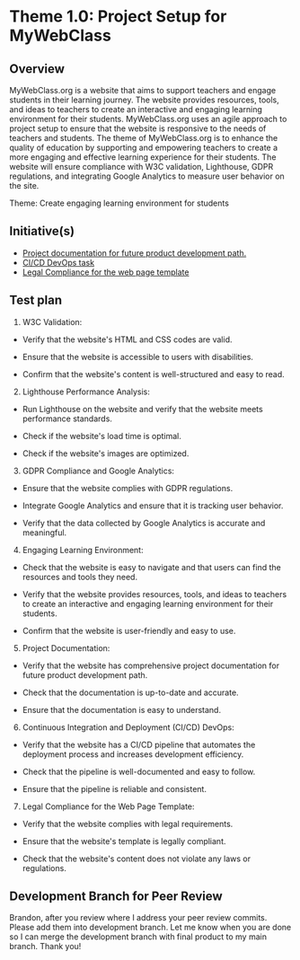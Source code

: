 # Theme 1.0: Project Setup for MyWebClass
## Overview

MyWebClass.org is a website that aims to support teachers and engage students in their learning journey. The website provides resources, tools, and ideas to teachers to create an interactive and engaging learning environment for their students. MyWebClass.org uses an agile approach to project setup to ensure that the website is responsive to the needs of teachers and students. The theme of MyWebClass.org is to enhance the quality of education by supporting and empowering teachers to create a more engaging and effective learning experience for their students. The website will ensure compliance with W3C validation, Lighthouse, GDPR regulations, and integrating Google Analytics to measure user behavior on the site.

Theme: Create engaging learning environment for students

## Initiative(s)

* [Project documentation for future product development path.](initiatives/documentation_initiative.md)
* [CI/CD DevOps task](initiatives/initiative_devops.md)
* [Legal Compliance for the web page template](initiatives/initiative_legal.md)

## Test plan
1. W3C Validation:

* Verify that the website's HTML and CSS codes are valid.

* Ensure that the website is accessible to users with disabilities.

* Confirm that the website's content is well-structured and easy to read.

2. Lighthouse Performance Analysis:

* Run Lighthouse on the website and verify that the website meets performance standards.

* Check if the website's load time is optimal.

* Check if the website's images are optimized.

3. GDPR Compliance and Google Analytics:

* Ensure that the website complies with GDPR regulations.

* Integrate Google Analytics and ensure that it is tracking user behavior.

* Verify that the data collected by Google Analytics is accurate and meaningful.

4. Engaging Learning Environment:

* Check that the website is easy to navigate and that users can find the resources and tools they need.

* Verify that the website provides resources, tools, and ideas to teachers to create an interactive and engaging learning environment for their students.

* Confirm that the website is user-friendly and easy to use.

5. Project Documentation:

* Verify that the website has comprehensive project documentation for future product development path.

* Check that the documentation is up-to-date and accurate.

* Ensure that the documentation is easy to understand.

6. Continuous Integration and Deployment (CI/CD) DevOps:

* Verify that the website has a CI/CD pipeline that automates the deployment process and increases development efficiency.

* Check that the pipeline is well-documented and easy to follow.

* Ensure that the pipeline is reliable and consistent.

7. Legal Compliance for the Web Page Template:

* Verify that the website complies with legal requirements.

* Ensure that the website's template is legally compliant.

* Check that the website's content does not violate any laws or regulations.

##  Development Branch for Peer Review

Brandon, after you review where I address your peer review commits. Please add them into development branch. Let me know when you are done so I can merge the development branch with final product to my main branch. Thank you!